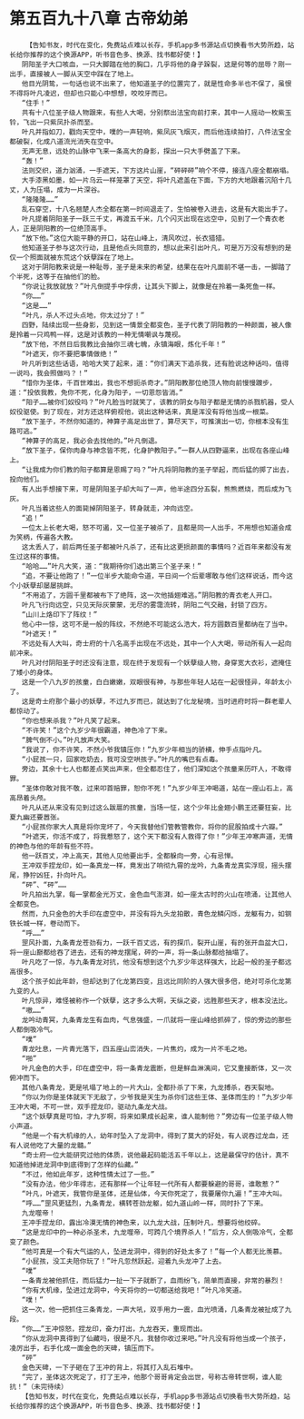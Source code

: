 # 第五百九十八章 古帝幼弟
        【告知书友，时代在变化，免费站点难以长存，手机app多书源站点切换看书大势所趋，站长给你推荐的这个换源APP，听书音色多、换源、找书都好使！】
       阴阳圣子大口咳血，一只大脚踏在他的胸口，几乎将他的身子跺裂，这是何等的屈辱？刚一出手，直接被人一脚从天空中踩在了地上。
       他目光阴鸷，一句话也说不出来了，他知道圣子的位置完了，就是性命多半也不保了，虽恨不得将叶凡凌迟，但却也只能心中想想，咬咬牙而已。
       “住手！”
       共有十八位圣子级人物跟来，有些人大喝，分别祭出法宝向前打来，其中一人摇动一枚紫玉铃，飞出一只紫凤扑杀而至。
       叶凡并指如刀，戳向天空中，噗的一声轻响，紫凤灰飞烟灭，而后他连续拍打，八件法宝全都破裂，化成八道流光消失在空中。
       无声无息，远处的山脉中飞来一条高大的身影，探出一只大手劈盖了下来。
       “轰！”
       法则交织，道力汹涌，一手遮天，下方这片山崖，“砰砰砰”响个不停，接连八座全都崩塌。
       大手漆黑如墨，如一片乌云一样笼罩了天空，将叶凡遮盖在下面，下方的大地跟着沉陷十几丈，人为压塌，成为一片深谷。
       “隆隆隆……”
       乱石穿空，十八名翘楚人杰全都在第一时间退走了，生怕被卷入进去，这是有大能出手了。
       叶凡提着阴阳圣子一跃三千丈，再渡五千米，几个闪灭出现在远空中，见到了一个青衣老人，正是阴阳教的一位绝顶高手。
       “放下他。”这位大能平静的开口，站在山峰上，清风吹过，长衣猎猎。
       他知道圣子参与这次行动，且是他点头同意的，想以此来引出叶凡，可是万万没有想到的是仅一个照面就被东荒这个妖孽踩在了地上。
       这对于阴阳教来说是一种耻辱，圣子是未来的希望，结果在在叶凡面前不堪一击，一脚踏了个半死，这等于在抽他们的脸。
       “你说让我放就放？”叶凡倒提手中俘虏，让其头下脚上，就像是在拎着一条死鱼一样。
       “你……”
       “这是……”
       “叶凡，杀人不过头点地，你太过分了！”
       四野，陆续出现一些身影，见到这一情景全都变色，圣子代表了阴阳教的一种颜面，被人像是拎着一只鸡鸭一样，这是对该教的一种无情嘲讽与蔑视。
       “放下他，不然日后我教比会抽你三魂七魄，永镇海眼，炼化千年！”
       “叶遮天，你不要把事情做绝！”
       叶凡听到这些话语，哈哈大笑了起来，道：“你们满天下追杀我，还有脸说这种话吗，值得一说吗，我会照做吗？！”
       “惜你为圣体，千百世难出，我也不想扼杀奇才。”阴阳教那位绝顶人物向前慢慢踱步，道：“投依我教，免你不死，化身为阳子，一切恩怨皆消。”
       “阳子……被你们奴役吗？”叶凡脸当时就笑了，该教的阴女与阳子都是无情的杀戮机器，受人奴役驱使。到了现在，对方还这样俯视他，说出这种话来，真是浑没有将他当成一根菜。
       “放下圣子，不然你知道的，神算子高足出世了，算尽天下，可推演出一切，你根本没有生路可逃。”
       “神算子的高足，我必会去找他的。”叶凡倒退。
       “放下圣子，保你肉身与神念皆不死，化身护教阳子。”一群人从四野逼来，出现在各座山峰上。
       “让我成为你们教的阳子都算是恩赐了吗？”叶凡将阴阳教的圣子举起，而后猛的掷了出去，投向他们。
       有人出手想接下来，可是阴阳圣子却大叫了一声，他半途四分五裂，熊熊燃烧，而后成为飞灰。
       叶凡当着这些人的面毙掉阴阳圣子，转身就走，冲向远空。
       “追！”
       一位太上长老大喝，怒不可遏，又一位圣子被杀了，且都是同一人出手，不用想也知道会成为笑柄，传遍各大教。
       这太丢人了，前后两任圣子都被叶凡杀了，还有比这更损颜面的事情吗？近百年来都没有发生过这样的事情。
       “哈哈……”叶凡大笑，道：“我期待你们选出第三个圣子来！”
       “追，不要让他跑了！”一位半步大能命令道，平日间一个后辈哪敢与他们这样说话，而今这个小妖孽却屡屡挑衅。
       “不用追了，方圆千里都被布下了绝阵，这一次他插翅难逃。”阴阳教的青衣老人开口。
       叶凡飞行向远空，只见天际灰蒙蒙，无尽的雾霭流转，阴阳二气交融，封锁了四方。
       “山川上烙印下了阵纹！”
       他心中一惊，这可不是一般的阵纹，不然绝不可能这么浩大，将方圆数百里都纳在了当中。
       “叶遮天！”
       不远处有人大叫，奇士府的十八名高手出现在不远处，其中一个人大喝，带动所有人一起向前冲来。
       叶凡对付阴阳圣子时还没有注意，现在终于发现有一个妖孽级人物，身穿宽大衣衫，遮掩住了矮小的身体。
       这是一个八九岁的孩童，白白嫩嫩，双眼很有神，与那些年轻人站在一起很怪异，年龄太小了。
       这是奇士府那个最小的妖孽，不过九岁而已，就达到了化龙秘境，当时进府时将一群老辈人都惊动了。
       “你也想来杀我？”叶凡笑了起来。
       “不许笑！”这个九岁少年很霸道，神色冷了下来。
       “脾气倒不小。”叶凡放声大笑。
       “我说了，你不许笑，不然小爷我镇压你！”九岁少年相当的骄横，伸手点指叶凡。
       “小屁孩一只，回家吃奶去，我可没空哄孩子。”叶凡的嘴巴有点毒。
       旁边，其余十七人也都差点笑出声来，但全都忍住了，他们深知这个孩童来历吓人，不敢得罪。
       “圣体你敢对我不敬，过来叩首赔罪，恕你不死！”九岁少年王冲喝道，站在一座山石上，高高昂着头颅。
       叶凡从还从来没有见到过这么跋扈的孩童，当场一怔，这个少年比金翅小鹏王还要狂妄，比夏九幽还要嚣张。
       “小屁孩你家大人真是将你宠坏了，今天我替他们管教管教你，将你的屁股拍成十六瓣。”
       “叶遮天，你活不成了，将我惹怒了，这个天下都没有人救得了你！”少年王冲寒声道，无情的神色与他的年龄有些不符。
       他一跃百丈，冲上高天，其他人见他要出手，全都躲向一旁，心有忌惮。
       王冲双手捏龙印，如一条真龙一样，竟发出了响彻九霄的龙吟，九条青龙真实浮现，摇头摆尾，狰狞凶狂，扑向叶凡。
       “砰”、“砰”……
       叶凡拍出九掌，每一掌都金光万丈，金色血气澎湃，如一座太古时的火山在喷涌，让其他人全都变色。
       然而，九只金色的大手印在虚空中，并没有将九头龙拍散，青色龙鳞闪烁，龙躯有力，如钢铁长城一样，卷动而下。
       “呼……”
       罡风扑面，九条青龙苍劲有力，一跃千百丈远，有的探爪，裂开山崖，有的张开血盆大口，将一座山巅都给吞了进去，还有的神龙摆尾，砰的一声，将一条山脉都给抽塌了。
       叶凡吃了一惊，与九条青龙对抗，他没有想到这个九岁少年这样强大，比起一般的圣子都远高很多。
       这个孩子如此年龄，但却达到了化龙第四变，且远比同阶的人强大很多倍，绝对可杀化龙第九变的人。
       叶凡惊异，难怪被称作一个妖孽，这才多么大啊，天纵之姿，远胜那些天才，根本没法比。
       “嗷……”
       龙吟动青冥，九条青龙生有血肉，气息强盛，一爪就将一座山峰给抓碎了，惊的旁边的那些人都倒吸冷气。
       “噗”
       青龙吐息，一片青光落下，四五座山峦消失，一片焦灼，成为一片不毛之地。
       “啪”
       叶凡金色的大手，印在虚空中，将一条青龙震断，但是鲜血淋漓间，它又重接断体，又一次俯冲而下。
       其他八条青龙，更是吼塌了地上的一片大山，全都扑杀了下来，九龙搏杀，吞天裂地。
       “你以为你是圣体就天下无敌了，少爷我是天生为杀你们这些王体、圣体而生的！”九岁少年王冲大喝，不可一世，双手捏龙印，驱动九条龙大战。
       “这个妖孽真是可怕，才九岁啊，将来如果成长起来，谁人能制他？”旁边有一位圣子级人物小声道。
       “他是一个有大机缘的人，幼年时坠入了龙洞中，得到了莫大的好处，有人说吞过龙血，还有人说他吃了大量的龙髓。”
       “奇士府一位大能研究过他的体质，说他最起码能活五千年以上，这是最保守的估计，真不知道他掉进龙洞中到底得到了怎样的仙藏。”
       “不过，他如此年岁，这种性情太过了一些。”
       “没有办法，他少年得志，还有那样一个让年轻一代所有人都要躲避的哥哥，谁敢惹？”
       “叶凡，叶遮天，我管你是圣体，还是仙体，今天你死定了，我要屠你九遍！”王冲大叫。
       “呼……”罡风更猛烈，九条青龙，横转苍劲龙躯，如九道山岭一样，同时扑了下来。
       九龙噬帝！
       王冲手捏龙印，露出冷漠无情的神色来，以九龙大战，压制叶凡，想要将他绞碎。
       “这是龙印中的一种必杀圣术，九龙噬帝，可跨几个境界杀人！”后方，众人倒吸冷气，全都变了颜色。
       “他可真是一个有大气运的人，坠进龙洞中，得到的好处太多了！”每一个人都无比羡慕。
       “小屁孩，没工夫陪你玩了！”叶凡忽然跃起，迎着九头龙冲了上去。
       “噗”
       一条青龙被他抓住，而后猛力一扯一下子就断了，血雨纷飞，简单而直接，非常的暴烈！
       “你有大机缘，坠进过龙洞中，今天将你的一切都送给我吧！”叶凡冷笑道。
       “噗！”
       这一次，他一把抓住三条青龙，一声大吼，双手用力一震，血光喷涌，几条青龙被扯成了九段。
       “你……”王冲惊怒，捏龙印，奋力打出，九龙吞天，重现而出。
       “你从龙洞中真得到了仙藏吗，很是不凡，我替你收过来吧。”叶凡没有将他当成一个孩子，凌厉出手，右手化成一面金色的天碑，镇压而下。
       “砰”
       金色天碑，一下子砸在了王冲的背上，将其打入乱石堆中。
       “完了，圣体这次死定了，打了王冲，他那个哥哥肯定会出世，号称古帝转世啊，谁人能抗！”（未完待续）
       【告知书友，时代在变化，免费站点难以长存，手机app多书源站点切换看书大势所趋，站长给你推荐的这个换源APP，听书音色多、换源、找书都好使！】